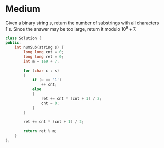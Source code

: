 # Medium

Given a binary string $s$, return the number of substrings with all characters $1$'s. Since the answer may be too large, return it modulo $10^9 + 7$.

```cpp
class Solution {
public:
    int numSub(string s) {
        long long cnt = 0;
        long long ret = 0;
        int m = 1e9 + 7;
        
        for (char c : s)
        {
            if (c == '1')
                ++ cnt;
            else
            {
                ret += cnt * (cnt + 1) / 2;
                cnt = 0;
            }
        }
        
        ret += cnt * (cnt + 1) / 2;
        
        return ret % m;
    }
};
```
